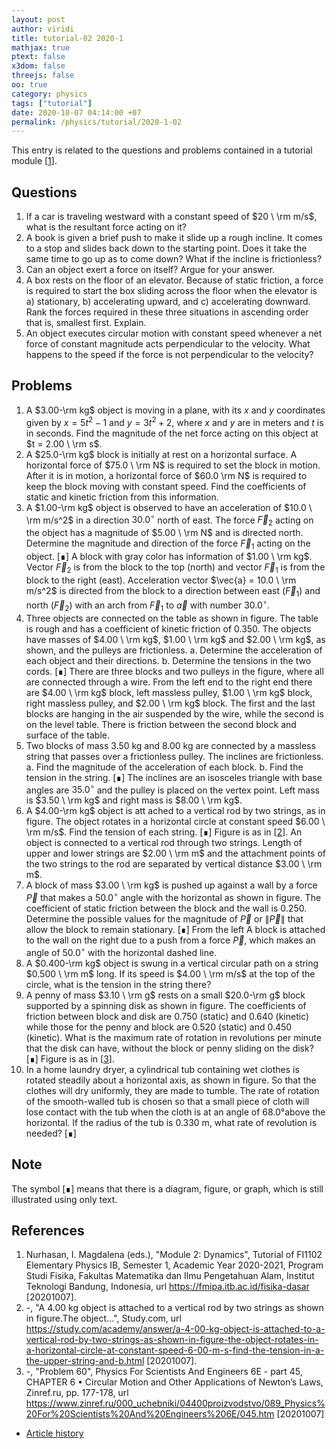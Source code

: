 ```yaml
---
layout: post
author: viridi
title: tutorial-02 2020-1
mathjax: true
ptext: false
x3dom: false
threejs: false
oo: true
category: physics
tags: ["tutorial"]
date: 2020-10-07 04:14:00 +07
permalink: /physics/tutorial/2020-1-02
---
```

This entry is related to the questions and problems contained in a tutorial module [[1](#ref1)].


## Questions
1. If a car is traveling westward with a constant speed of $20 \ \rm m/s$, what is the resultant force acting on it?
2. A book is given a brief push to make it slide up a rough incline. It comes to a stop and slides back down to the starting point. Does it take the same time to go up as to come down? What if the incline is frictionless?
3. Can an object exert a force on itself? Argue for your answer.
4. A box rests on the floor of an elevator. Because of static friction, a force is required to start the box sliding across the floor when the elevator is a) stationary, b) accelerating upward, and c) accelerating downward. Rank the forces required in these three situations in ascending order that is, smallest first. Explain.
5. An object executes circular motion with constant speed whenever a net force of constant magnitude acts perpendicular to the velocity. What happens to the speed if the force is not perpendicular to the velocity?


## Problems
1. A $3.00-\rm kg$ object is moving in a plane, with its $x$ and $y$ coordinates given by $x = 5t^2 - 1$ and $y = 3t^2 + 2$, where $x$ and $y$ are in meters and $t$ is in seconds. Find the magnitude of the net force acting on this object at $t = 2.00 \ \rm s$.
2. A $25.0-\rm kg$ block is initially at rest on a horizontal surface. A horizontal force of $75.0 \ \rm N$ is required to set the block in motion. After it is in motion, a horizontal force of $60.0 \rm N$ is required to keep the block moving with constant speed. Find the coefficients of static and kinetic friction from this information.
3. A $1.00-\rm kg$ object is observed to have an acceleration of $10.0 \ \rm m/s^2$ in a direction $30.0^\circ$ north of east. The force $\vec{F}_2$ acting on the object has a magnitude of $5.00 \ \rm N$ and is directed north. Determine the magnitude and direction of the force $\vec{F}_1$ acting on the object. [&#8718;] A block with gray color has information of $1.00 \ \rm kg$. Vector $\vec{F}_2$ is from the block to the top (north) and vector $\vec{F}_1$ is from the block to the right (east). Acceleration vector $\vec{a} = 10.0 \ \rm m/s^2$ is directed from the block to a direction between east ($\vec{F}_1$) and north ($\vec{F}_2$) with an arch from $\vec{F}_1$ to $\vec{a}$ with number $30.0^\circ$.
4. Three objects are connected on the table as shown in figure. The table is rough and has a coefficient of kinetic friction of $0.350$. The objects have masses of $4.00 \ \rm kg$, $1.00 \ \rm kg$ and $2.00 \ \rm kg$, as shown, and the pulleys are frictionless. a. Determine the acceleration of each object and their directions. b. Determine the tensions in the two cords. [&#8718;] There are three blocks and two pulleys in the figure, where all are connected through a wire. From the left end to the right end there are $4.00 \ \rm kg$ block, left massless pulley, $1.00 \ \rm kg$ block, right massless pulley, and $2.00 \ \rm kg$ block. The first and the last blocks are hanging in the air suspended by the wire, while the second is on the level table. There is friction between the second block and surface of the table.
5. Two blocks of mass 3.50 kg and 8.00 kg are connected by a massless string that passes over a frictionless pulley. The inclines are frictionless. a. Find the magnitude of the acceleration of each block. b. Find the tension in the string. [&#8718;] The inclines are an isosceles triangle with base angles are $35.0^\circ$ and the pulley is placed on the vertex point. Left mass is $3.50 \ \rm kg$ and right mass is $8.00 \ \rm kg$.
6. A $4.00-\rm kg$ object is att ached to a vertical rod by two strings, as in figure. The object rotates in a horizontal circle at constant speed $6.00 \ \rm m/s$. Find the tension of each string. [&#8718;] Figure is as in [[2](#ref2)]. An object is connected to a vertical rod through two strings. Length of upper and lower strings are $2.00 \ \rm m$ and the attachment points of the two strings to the rod are separated by vertical distance $3.00 \ \rm m$.
7. A block of mass $3.00 \ \rm kg$ is pushed up against a wall by a force $\vec{P}$ that makes a $50.0^\circ$ angle with the horizontal as shown in figure. The coefficient of static friction between the block and the wall is $0.250$. Determine the possible values for the magnitude of $\vec{P}$ or $\|\vec{P}\|$ that allow the block to remain stationary. [&#8718;] From the left A block is attached to the wall on the right due to a push from a force $\vec{P}$, which makes an angle of $50.0^\circ$ with the horizontal dashed line.
8. A $0.400-\rm kg$ object is swung in a vertical circular path on a string $0.500 \ \rm m$ long. If its speed is $4.00 \ \rm m/s$ at the top of the circle, what is the tension in the string there?
9. A penny of mass $3.10 \ \rm g$ rests on a small $20.0-\rm g$ block supported by a spinning disk as shown in figure. The coefficients of friction between block and disk are $0.750$ (static) and $0.640$ (kinetic) while those for the penny and block are $0.520$ (static) and $0.450$ (kinetic). What is the maximum rate of rotation in revolutions per minute that the disk can have, without the block or penny sliding on the disk? [&#8718;] Figure is as in [[3](#ref3)].
10. In a home laundry dryer, a cylindrical tub containing wet clothes is rotated steadily about a horizontal axis, as shown in figure. So that the clothes will dry uniformly, they are made to tumble. The rate of rotation of the smooth-walled tub is chosen so that a small piece of cloth will lose contact with the tub when the cloth is at an angle of 68.0°above the horizontal. If the radius of the tub is 0.330 m,
what rate of revolution is needed? [&#8718;]


## Note
The symbol [&#8718;] means that there is a diagram, figure, or graph, which is still illustrated using only text.


## References
1. <a name="ref1"></a>Nurhasan, I. Magdalena (eds.), "Module 2: Dynamics", Tutorial of FI1102 Elementary Physics IB, Semester 1, Academic Year 2020-2021, Program Studi Fisika, Fakultas Matematika dan Ilmu Pengetahuan Alam, Institut Teknologi Bandung, Indonesia, url <https://fmipa.itb.ac.id/fisika-dasar> [20201007].
2. <a name="ref2"></a>-, "A 4.00 kg object is attached to a vertical rod by two strings as shown in figure.The object...", Study.com, url <https://study.com/academy/answer/a-4-00-kg-object-is-attached-to-a-vertical-rod-by-two-strings-as-shown-in-figure-the-object-rotates-in-a-horizontal-circle-at-constant-speed-6-00-m-s-find-the-tension-in-a-the-upper-string-and-b.html> [20201007].
3. <a name="ref3"></a>-, "Problem 60", Physics For Scientists And Engineers 6E - part 45, CHAPTER 6 • Circular Motion and Other Applications of Newton’s Laws, Zinref.ru, pp. 177-178, url <https://www.zinref.ru/000_uchebniki/04400proizvodstvo/089_Physics%20For%20Scientists%20And%20Engineers%206E/045.htm> [20201007]


+ [Article history](https://github.com/butiran/butiran.github.io/commits/master/_posts/phys/tutorial/2020-10-07-tutorial-02-2020-1.md)
